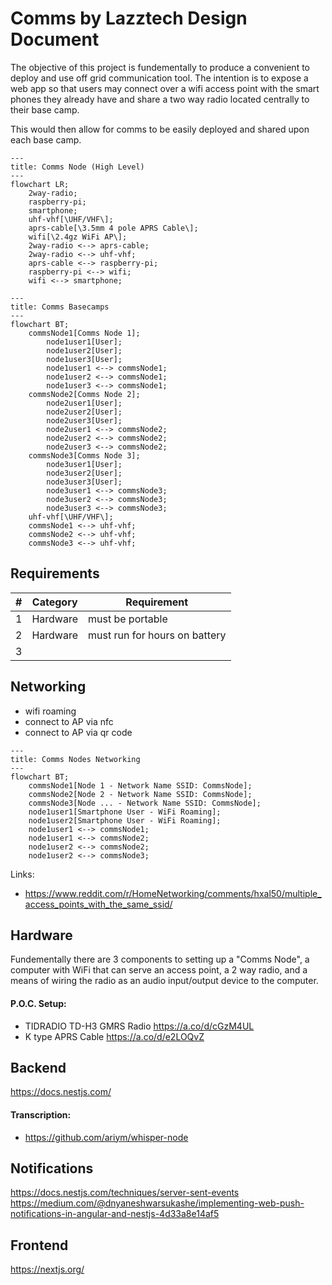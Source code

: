 # Comms by Lazztech Design Document

The objective of this project is fundementally to produce a convenient to deploy and use off grid communication tool. The intention is to expose a web app so that users may connect over a wifi access point with the smart phones they already have and share a two way radio located centrally to their base camp.

This would then allow for comms to be easily deployed and shared upon each base camp.

```mermaid
---
title: Comms Node (High Level)
---
flowchart LR;
    2way-radio;
    raspberry-pi;
    smartphone;
    uhf-vhf[\UHF/VHF\];
    aprs-cable[\3.5mm 4 pole APRS Cable\];
    wifi[\2.4gz WiFi AP\];
    2way-radio <--> aprs-cable;
    2way-radio <--> uhf-vhf;
    aprs-cable <--> raspberry-pi;
    raspberry-pi <--> wifi;
    wifi <--> smartphone;
```

```mermaid
---
title: Comms Basecamps
---
flowchart BT;
    commsNode1[Comms Node 1];
        node1user1[User];
        node1user2[User];
        node1user3[User];
        node1user1 <--> commsNode1;
        node1user2 <--> commsNode1;
        node1user3 <--> commsNode1;
    commsNode2[Comms Node 2];
        node2user1[User];
        node2user2[User];
        node2user3[User];
        node2user1 <--> commsNode2;
        node2user2 <--> commsNode2;
        node2user3 <--> commsNode2;
    commsNode3[Comms Node 3];
        node3user1[User];
        node3user2[User];
        node3user3[User];
        node3user1 <--> commsNode3;
        node3user2 <--> commsNode3;
        node3user3 <--> commsNode3;
    uhf-vhf[\UHF/VHF\];
    commsNode1 <--> uhf-vhf;
    commsNode2 <--> uhf-vhf;
    commsNode3 <--> uhf-vhf;
```

## Requirements

| # |  Category | Requirement |
| -------- | ------- | ------- |
| 1 | Hardware | must be portable |
| 2 | Hardware | must run for hours on battery |
| 3 | |


## Networking

- wifi roaming
- connect to AP via nfc
- connect to AP via qr code

```mermaid
---
title: Comms Nodes Networking
---
flowchart BT;
    commsNode1[Node 1 - Network Name SSID: CommsNode];
    commsNode2[Node 2 - Network Name SSID: CommsNode];
    commsNode3[Node ... - Network Name SSID: CommsNode];
    node1user1[Smartphone User - WiFi Roaming];
    node1user2[Smartphone User - WiFi Roaming];
    node1user1 <--> commsNode1;
    node1user1 <--> commsNode2;
    node1user2 <--> commsNode2;
    node1user2 <--> commsNode3;
```
Links:
- https://www.reddit.com/r/HomeNetworking/comments/hxal50/multiple_access_points_with_the_same_ssid/

## Hardware

Fundementally there are 3 components to setting up a "Comms Node", a computer with WiFi that can serve an access point, a 2 way radio, and a means of wiring the radio as an audio input/output device to the computer.

#### P.O.C. Setup:
- TIDRADIO TD-H3 GMRS Radio https://a.co/d/cGzM4UL
- K type APRS Cable https://a.co/d/e2LOQvZ

## Backend

https://docs.nestjs.com/

#### Transcription:
- https://github.com/ariym/whisper-node

## Notifications

https://docs.nestjs.com/techniques/server-sent-events
https://medium.com/@dnyaneshwarsukashe/implementing-web-push-notifications-in-angular-and-nestjs-4d33a8e14af5

## Frontend

https://nextjs.org/